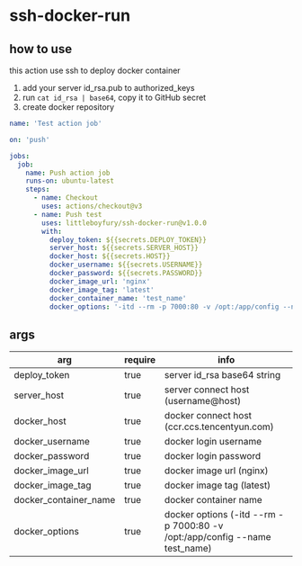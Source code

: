 # ssh-docker-run

## how to use

this action use ssh to deploy docker container

1. add your server id_rsa.pub to authorized_keys
2. run `cat id_rsa | base64`, copy it to GitHub secret
3. create docker repository

```yaml
name: 'Test action job'

on: 'push'

jobs:
  job:
    name: Push action job
    runs-on: ubuntu-latest
    steps:
      - name: Checkout
        uses: actions/checkout@v3
      - name: Push test
        uses: littleboyfury/ssh-docker-run@v1.0.0
        with:
          deploy_token: ${{secrets.DEPLOY_TOKEN}}
          server_host: ${{secrets.SERVER_HOST}}
          docker_host: ${{secrets.HOST}}
          docker_username: ${{secrets.USERNAME}}
          docker_password: ${{secrets.PASSWORD}}
          docker_image_url: 'nginx'
          docker_image_tag: 'latest'
          docker_container_name: 'test_name'
          docker_options: '-itd --rm -p 7000:80 -v /opt:/app/config --name test_name'
```

## args

| arg                   | require | info                                                                       |
|-----------------------|---------|----------------------------------------------------------------------------|
| deploy_token          | true    | server id_rsa base64 string                                                |
| server_host           | true    | server connect host (username@host)                                        |
| docker_host           | true    | docker connect host (ccr.ccs.tencentyun.com)                               |
| docker_username       | true    | docker login username                                                      |
| docker_password       | true    | docker login password                                                      |
| docker_image_url      | true    | docker image url (nginx)                                                   |
| docker_image_tag      | true    | docker image tag (latest)                                                  |
| docker_container_name | true    | docker container name                                                      |
| docker_options        | true    | docker options (-itd --rm -p 7000:80 -v /opt:/app/config --name test_name) |
